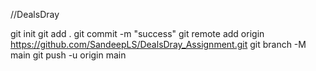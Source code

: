 //DealsDray

git init
git add .
git commit -m "success"
git remote add origin https://github.com/SandeepLS/DealsDray_Assignment.git
git branch -M main
git push -u origin main
